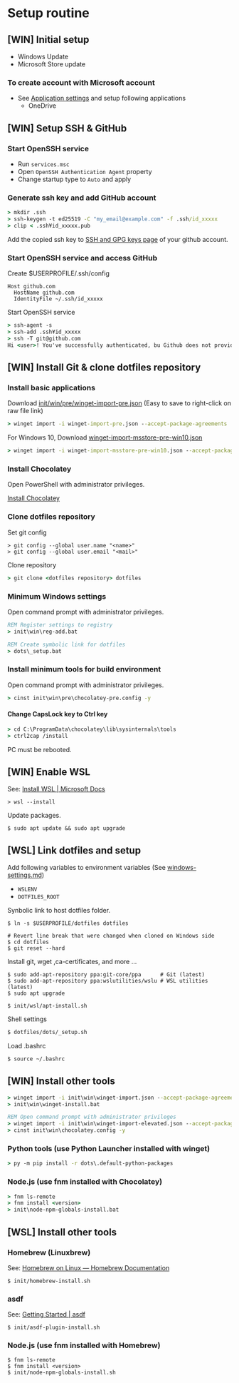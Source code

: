 Setup routine
=============

**[WIN]** Initial setup
-----------------------

* Windows Update
* Microsoft Store update

### To create account with Microsoft account

* See [Application settings](windows-apps-setting.md) and setup following applications
  * OneDrive


**[WIN]** Setup SSH & GitHub
-----------------------------

### Start OpenSSH service

* Run `services.msc`
* Open `OpenSSH Authentication Agent` property
* Change startup type to `Auto` and apply

### Generate ssh key and add GitHub account

```bat
> mkdir .ssh
> ssh-keygen -t ed25519 -C "my_email@example.com" -f .ssh/id_xxxxx
> clip < .ssh¥id_xxxxx.pub
```

Add the copied ssh key to [SSH and GPG keys page](https://github.com/settings/keys) of your github account.

### Start OpenSSH service and access GitHub

Create $USERPROFILE/.ssh/config

```
Host github.com
  HostName github.com
  IdentityFile ~/.ssh/id_xxxxx
```

Start OpenSSH service

```bat
> ssh-agent -s
> ssh-add .ssh¥id_xxxxx
> ssh -T git@github.com
Hi <user>! You've successfully authenticated, bu Github does not provide shell access.
```


**[WIN]** Install Git & clone dotfiles repository
--------------------------------------------------

### Install basic applications

Download [init/win/pre/winget-import-pre.json](../init/win/pre/winget-import-pre.json) (Easy to save to right-click on raw file link)


```bat
> winget import -i winget-import-pre.json --accept-package-agreements
```

For Windows 10, Download [winget-import-msstore-pre-win10.json](../init/win/pre/winget-import-msstore-pre-win10.json)

```bat
> winget import -i winget-import-msstore-pre-win10.json --accept-package-agreements
```

### Install Chocolatey

Open PowerShell with administrator privileges.

[Install Chocolatey](https://chocolatey.org/install#individual)


### Clone dotfiles repository

Set git config

```
> git config --global user.name "<name>"
> git config --global user.email "<mail>"
```

Clone repository

```bat
> git clone <dotfiles repository> dotfiles
```

### Minimum Windows settings

Open command prompt with administrator privileges.

```bat
REM Register settings to registry
> init\win\reg-add.bat

REM Create symbolic link for dotfiles
> dots\_setup.bat
```
### Install minimum tools for build environment

Open command prompt with administrator privileges.

```bat
> cinst init\win\pre\chocolatey-pre.config -y
```

#### Change CapsLock key to Ctrl key

```bat
> cd C:\ProgramData\chocolatey\lib\sysinternals\tools
> ctrl2cap /install
```

PC must be rebooted.


**[WIN]** Enable WSL
---------------------

See: [Install WSL | Microsoft Docs](https://docs.microsoft.com/en-us/windows/wsl/install)

```
> wsl --install
```

Update packages.

```shell
$ sudo apt update && sudo apt upgrade
```


**[WSL]** Link dotfiles and setup
---------------------------------

Add following variables to environment variables (See [windows-settings.md](windows-settings.md)) 

* `WSLENV`
* `DOTFILES_ROOT`

Synbolic link to host dotfiles folder.

```shell
$ ln -s $USERPROFILE/dotfiles dotfiles

# Revert line break that were changed when cloned on Windows side
$ cd dotfiles
$ git reset --hard
```

Install git, wget ,ca-certificates, and more ...

```shell
$ sudo add-apt-repository ppa:git-core/ppa      # Git (latest)
$ sudo add-apt-repository ppa:wslutilities/wslu # WSL utilities (latest)
$ sudo apt upgrade

$ init/wsl/apt-install.sh
```

Shell settings

```bash
$ dotfiles/dots/_setup.sh
```

Load .bashrc

```bash
$ source ~/.bashrc
```


**[WIN]** Install other tools
-------------------------------

```bat
> winget import -i init\win\winget-import.json --accept-package-agreements
> init\win\winget-install.bat

REM Open command prompt with administrator privileges
> winget import -i init\win\winget-import-elevated.json --accept-package-agreements
> cinst init\win\chocolatey.config -y
```

### Python tools (use Python Launcher installed with winget)

```bat
> py -m pip install -r dots\.default-python-packages
```

### Node.js (use fnm installed with Chocolatey)

```bat
> fnm ls-remote
> fnm install <version>
> init\node-npm-globals-install.bat
```

**[WSL]** Install other tools
------------------------------

### Homebrew (Linuxbrew)

See: [Homebrew on Linux — Homebrew Documentation](https://docs.brew.sh/Homebrew-on-Linux)

```shell
$ init/homebrew-install.sh
```

### asdf

See: [Getting Started | asdf](https://asdf-vm.com/guide/getting-started.html)

```shell
$ init/asdf-plugin-install.sh
```

### Node.js (use fnm installed with Homebrew)

```shell
$ fnm ls-remote
$ fnm install <version>
$ init/node-npm-globals-install.sh
```
